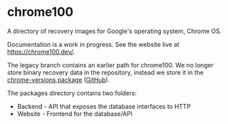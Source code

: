 # chrome100

A directory of recovery images for Google's operating system, Chrome OS.

Documentation is a work in progress. See the website live at https://chrome100.dev/.

The legacy branch contains an earlier path for chrome100. We no longer store binary recovery data in the repository, instead we store it in the [chrome-versions package](https://www.npmjs.com/package/chrome-versions) ([GitHub](https://github.com/sysce/chrome-versions)).

The packages directory contains two folders:

- Backend - API that exposes the database interfaces to HTTP
- Website - Frontend for the database/API
